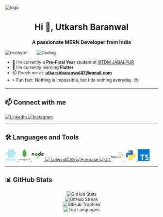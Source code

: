![logo](https://github.com/Ricobyter/Baranwal-47/blob/main/ghBanner.png)

<h1 align="center">Hi 👋, Utkarsh Baranwal</h1>
<h3 align="center">A passionate MERN Developer from India</h3>

<img align="right" alt="Coding" width="400" src="https://media3.giphy.com/media/v1.Y2lkPTc5MGI3NjExemllb3puYXY1aGg1OTEydHBxajAzODBzbHJkcnh3YWhhbTNqdTh4NSZlcD12MV9naWZzX3NlYXJjaCZjdD1n/qgQUggAC3Pfv687qPC/200w.gif">

<p align="left">
  <img src="https://komarev.com/ghpvc/?username=ricobyter&label=Profile%20views&color=0e75b6&style=flat" alt="ricobyter" />
</p>

- 🏫 I’m currently a **Pre-Final Year** student at [IIITDM JABALPUR](https://iiitdmj.ac.in/)
- 🌱 I’m currently learning **Flutter**
- 📫 Reach me at: **utkarshbaranwal47@gmail.com**
- ⚡ Fun fact: Nothing is impossible, but I do nothing everyday. 😊

---

## 📫 Connect with me

<p align="left">
  <a href="https://linkedin.com/in/dhruv-anand-singh" target="blank">
    <img align="center" src="https://raw.githubusercontent.com/rahuldkjain/github-profile-readme-generator/master/src/images/icons/Social/linked-in-alt.svg" alt="LinkedIn" height="30" width="40" />
  </a>
  <a href="https://instagram.com/dhruvanand_027" target="blank">
    <img align="center" src="https://raw.githubusercontent.com/rahuldkjain/github-profile-readme-generator/master/src/images/icons/Social/instagram.svg" alt="Instagram" height="30" width="40" />
  </a>
</p>

---

## 🛠️ Languages and Tools

<p align="left">
  <a href="https://reactjs.org/" target="_blank"> <img src="https://raw.githubusercontent.com/devicons/devicon/master/icons/react/react-original-wordmark.svg" alt="React" width="40" height="40"/> </a>
  <a href="https://www.mongodb.com/" target="_blank"> <img src="https://raw.githubusercontent.com/devicons/devicon/master/icons/mongodb/mongodb-original-wordmark.svg" alt="MongoDB" width="40" height="40"/> </a>
  <a href="https://nodejs.org" target="_blank"> <img src="https://raw.githubusercontent.com/devicons/devicon/master/icons/nodejs/nodejs-original-wordmark.svg" alt="NodeJS" width="40" height="40"/> </a>
  <a href="https://tailwindcss.com/" target="_blank"> <img src="https://www.vectorlogo.zone/logos/tailwindcss/tailwindcss-icon.svg" alt="TailwindCSS" width="40" height="40"/> </a>
  <a href="https://firebase.google.com/" target="_blank"> <img src="https://www.vectorlogo.zone/logos/firebase/firebase-icon.svg" alt="Firebase" width="40" height="40"/> </a>
  <a href="https://git-scm.com/" target="_blank"> <img src="https://www.vectorlogo.zone/logos/git-scm/git-scm-icon.svg" alt="Git" width="40" height="40"/> </a>
  <a href="https://www.mysql.com/" target="_blank"> <img src="https://raw.githubusercontent.com/devicons/devicon/master/icons/mysql/mysql-original-wordmark.svg" alt="MySQL" width="40" height="40"/> </a>
  <a href="https://www.python.org" target="_blank"> <img src="https://raw.githubusercontent.com/devicons/devicon/master/icons/python/python-original.svg" alt="Python" width="40" height="40"/> </a>
  <a href="https://www.typescriptlang.org/" target="_blank"> <img src="https://raw.githubusercontent.com/devicons/devicon/master/icons/typescript/typescript-original.svg" alt="TypeScript" width="40" height="40"/> </a>
</p>

---

## 📊 GitHub Stats

<div align="center">
  <img src="https://github-readme-stats.vercel.app/api?username=Baranwal-47&show_icons=true&theme=tokyonight&hide_border=true&border_radius=5" height="150" alt="GitHub Stats" />
  <br>
  <img src="https://streak-stats.demolab.com?user=Baranwal-47&theme=tokyonight&hide_border=true&border_radius=5" height="150" alt="GitHub Streak" />
  <br>
  <img src="https://github-profile-trophy.vercel.app/?username=Baranwal-47&theme=tokyonight&column=3&row=2&no-frame=true" height="250" alt="GitHub Trophies" />
  <br>
  <img src="https://github-readme-stats.vercel.app/api/top-langs?username=Baranwal-47&layout=compact&theme=tokyonight&hide_border=true&langs_count=6" height="150" alt="Top Languages" />
</div>
